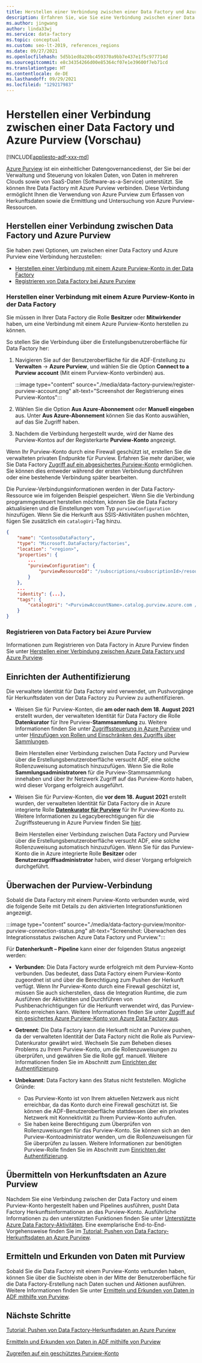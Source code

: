 ```yaml
---
title: Herstellen einer Verbindung zwischen einer Data Factory und Azure Purview
description: Erfahren Sie, wie Sie eine Verbindung zwischen einer Data Factory und Azure Purview herstellen.
ms.author: jingwang
author: linda33wj
ms.service: data-factory
ms.topic: conceptual
ms.custom: seo-lt-2019, references_regions
ms.date: 09/27/2021
ms.openlocfilehash: 5d5b1ed8a20bc459370a9bb7e437e1f5c977714d
ms.sourcegitcommit: e8c34354266d00e85364cf07e1e39600f7eb71cd
ms.translationtype: HT
ms.contentlocale: de-DE
ms.lasthandoff: 09/29/2021
ms.locfileid: "129217983"
---
```

# <a name="connect-data-factory-to-azure-purview-preview"></a>Herstellen einer Verbindung zwischen einer Data Factory und Azure Purview (Vorschau)

[!INCLUDE[appliesto-adf-xxx-md](includes/appliesto-adf-xxx-md.md)]

[Azure Purview](../purview/overview.md) ist ein einheitlicher Datengovernancedienst, der Sie bei der Verwaltung und Steuerung von lokalen Daten, von Daten in mehreren Clouds sowie von SaaS-Daten (Software-as-a-Service) unterstützt. Sie können Ihre Data Factory mit Azure Purview verbinden. Diese Verbindung ermöglicht Ihnen die Verwendung von Azure Purview zum Erfassen von Herkunftsdaten sowie die Ermittlung und Untersuchung von Azure Purview-Ressourcen.

## <a name="connect-data-factory-to-azure-purview"></a>Herstellen einer Verbindung zwischen Data Factory und Azure Purview

Sie haben zwei Optionen, um zwischen einer Data Factory und Azure Purview eine Verbindung herzustellen:

- [Herstellen einer Verbindung mit einem Azure Purview-Konto in der Data Factory](#connect-to-azure-purview-account-in-data-factory)
- [Registrieren von Data Factory bei Azure Purview](#register-data-factory-in-azure-purview)

### <a name="connect-to-azure-purview-account-in-data-factory"></a>Herstellen einer Verbindung mit einem Azure Purview-Konto in der Data Factory

Sie müssen in Ihrer Data Factory die Rolle **Besitzer** oder **Mitwirkender** haben, um eine Verbindung mit einem Azure Purview-Konto herstellen zu können.

So stellen Sie die Verbindung über die Erstellungsbenutzeroberfläche für Data Factory her:

1. Navigieren Sie auf der Benutzeroberfläche für die ADF-Erstellung zu **Verwalten** -> **Azure Purview**, und wählen Sie die Option **Connect to a Purview account** (Mit einem Purview-Konto verbinden) aus. 

    :::image type="content" source="./media/data-factory-purview/register-purview-account.png" alt-text="Screenshot der Registrierung eines Purview-Kontos":::

2. Wählen Sie die Option **Aus Azure-Abonnement** oder **Manuell eingeben** aus. Unter **Aus Azure-Abonnement** können Sie das Konto auswählen, auf das Sie Zugriff haben.

3. Nachdem die Verbindung hergestellt wurde, wird der Name des Purview-Kontos auf der Registerkarte **Purview-Konto** angezeigt.

Wenn Ihr Purview-Konto durch eine Firewall geschützt ist, erstellen Sie die verwalteten privaten Endpunkte für Purview. Erfahren Sie mehr darüber, wie Sie Data Factory [Zugriff auf ein abgesichertes Purview-Konto](how-to-access-secured-purview-account.md) ermöglichen. Sie können dies entweder während der ersten Verbindung durchführen oder eine bestehende Verbindung später bearbeiten.

Die Purview-Verbindungsinformationen werden in der Data Factory-Ressource wie im folgenden Beispiel gespeichert. Wenn Sie die Verbindung programmgesteuert herstellen möchten, können Sie die Data Factory aktualisieren und die Einstellungen vom Typ `purviewConfiguration` hinzufügen. Wenn Sie die Herkunft aus SSIS-Aktivitäten pushen möchten, fügen Sie zusätzlich ein `catalogUri`-Tag hinzu.

```json
{
    "name": "ContosoDataFactory",
    "type": "Microsoft.DataFactory/factories",
    "location": "<region>",
    "properties": {
        ...
        "purviewConfiguration": {
            "purviewResourceId": "/subscriptions/<subscriptionId>/resourceGroups/<resourceGroupname>/providers/Microsoft.Purview/accounts/<PurviewAccountName>"
        }
    },
    ...
    "identity": {...},
    "tags": {
        "catalogUri": "<PurviewAccountName>.catalog.purview.azure.com //Note: used for SSIS lineage only"
    }
}
```

### <a name="register-data-factory-in-azure-purview"></a>Registrieren von Data Factory bei Azure Purview

Informationen zum Registrieren von Data Factory in Azure Purview finden Sie unter [Herstellen einer Verbindung zwischen Azure Data Factory und Azure Purview](../purview/how-to-link-azure-data-factory.md).

## <a name="set-up-authentication"></a>Einrichten der Authentifizierung

Die verwaltete Identität für Data Factory wird verwendet, um Pushvorgänge für Herkunftsdaten von der Data Factory zu Purview zu authentifizieren. 

- Weisen Sie für Purview-Konten, die **am oder nach dem 18. August 2021** erstellt wurden, der verwalteten Identität für Data Factory die Rolle **Datenkurator** für Ihre Purview-**Stammsammlung** zu. Weitere Informationen finden Sie unter [Zugriffssteuerung in Azure Purview](../purview/catalog-permissions.md) und unter [Hinzufügen von Rollen und Einschränken des Zugriffs über Sammlungen](../purview/how-to-create-and-manage-collections.md#add-roles-and-restrict-access-through-collections).

    Beim Herstellen einer Verbindung zwischen Data Factory und Purview über die Erstellungsbenutzeroberfläche versucht ADF, eine solche Rollenzuweisung automatisch hinzuzufügen. Wenn Sie die Rolle **Sammlungsadministratoren** für die Purview-Stammsammlung innehaben und über Ihr Netzwerk Zugriff auf das Purview-Konto haben, wird dieser Vorgang erfolgreich ausgeführt.

- Weisen Sie für Purview-Konten, die **vor dem 18. August 2021** erstellt wurden, der verwalteten Identität für Data Factory die in Azure integrierte Rolle [**Datenkurator für Purview**](../role-based-access-control/built-in-roles.md#purview-data-curator) für Ihr Purview-Konto zu. Weitere Informationen zu Legacyberechtigungen für die Zugriffssteuerung in Azure Purview finden Sie [hier](../purview/catalog-permissions.md#legacy-permission-guide).

    Beim Herstellen einer Verbindung zwischen Data Factory und Purview über die Erstellungsbenutzeroberfläche versucht ADF, eine solche Rollenzuweisung automatisch hinzuzufügen. Wenn Sie für das Purview-Konto die in Azure integrierte Rolle **Besitzer** oder **Benutzerzugriffsadministrator** haben, wird dieser Vorgang erfolgreich durchgeführt.

## <a name="monitor-purview-connection"></a>Überwachen der Purview-Verbindung

Sobald die Data Factory mit einem Purview-Konto verbunden wurde, wird die folgende Seite mit Details zu den aktivierten Integrationsfunktionen angezeigt.

:::image type="content" source="./media/data-factory-purview/monitor-purview-connection-status.png" alt-text="Screenshot: Überwachen des Integrationsstatus zwischen Azure Data Factory und Purview.":::

Für **Datenherkunft – Pipeline** kann einer der folgenden Status angezeigt werden:

- **Verbunden**: Die Data Factory wurde erfolgreich mit dem Purview-Konto verbunden. Das bedeutet, dass Data Factory einem Purview-Konto zugeordnet ist und über die Berechtigung zum Pushen der Herkunft verfügt. Wenn Ihr Purview-Konto durch eine Firewall geschützt ist, müssen Sie auch sicherstellen, dass die Integration Runtime, die zum Ausführen der Aktivitäten und Durchführen von Pushbenachrichtigungen für die Herkunft verwendet wird, das Purview-Konto erreichen kann. Weitere Informationen finden Sie unter [Zugriff auf ein gesichertes Azure Purview-Konto von Azure Data Factory aus](how-to-access-secured-purview-account.md).
- **Getrennt**: Die Data Factory kann die Herkunft nicht an Purview pushen, da der verwalteten Identität der Data Factory nicht die Rolle als Purview-Datenkurator gewährt wird. Wechseln Sie zum Beheben dieses Problems zu Ihrem Purview-Konto, um die Rollenzuweisungen zu überprüfen, und gewähren Sie die Rolle ggf. manuell. Weitere Informationen finden Sie im Abschnitt zum [Einrichten der Authentifizierung](#set-up-authentication).
- **Unbekannt**: Data Factory kann des Status nicht feststellen. Mögliche Gründe:

    - Das Purview-Konto ist von Ihrem aktuellen Netzwerk aus nicht erreichbar, da das Konto durch eine Firewall geschützt ist. Sie können die ADF-Benutzeroberfläche stattdessen über ein privates Netzwerk mit Konnektivität zu Ihrem Purview-Konto aufrufen.
    - Sie haben keine Berechtigung zum Überprüfen von Rollenzuweisungen für das Purview-Konto. Sie können sich an den Purview-Kontoadministrator wenden, um die Rollenzuweisungen für Sie überprüfen zu lassen. Weitere Informationen zur benötigten Purview-Rolle finden Sie im Abschnitt zum [Einrichten der Authentifizierung](#set-up-authentication).

## <a name="report-lineage-data-to-azure-purview"></a>Übermitteln von Herkunftsdaten an Azure Purview

Nachdem Sie eine Verbindung zwischen der Data Factory und einem Purview-Konto hergestellt haben und Pipelines ausführen, pusht Data Factory Herkunftsinformationen an das Purview-Konto. Ausführliche Informationen zu den unterstützten Funktionen finden Sie unter [Unterstützte Azure Data Factory-Aktivitäten](../purview/how-to-link-azure-data-factory.md#supported-azure-data-factory-activities). Eine exemplarische End-to-End-Vorgehensweise finden Sie im [Tutorial: Pushen von Data Factory-Herkunftsdaten an Azure Purview](tutorial-push-lineage-to-purview.md).

## <a name="discover-and-explore-data-using-purview"></a>Ermitteln und Erkunden von Daten mit Purview

Sobald Sie die Data Factory mit einem Purview-Konto verbunden haben, können Sie über die Suchleiste oben in der Mitte der Benutzeroberfläche für die Data Factory-Erstellung nach Daten suchen und Aktionen ausführen. Weitere Informationen finden Sie unter [Ermitteln und Erkunden von Daten in ADF mithilfe von Purview](how-to-discover-explore-purview-data.md).

## <a name="next-steps"></a>Nächste Schritte

[Tutorial: Pushen von Data Factory-Herkunftsdaten an Azure Purview](tutorial-push-lineage-to-purview.md)

[Ermitteln und Erkunden von Daten in ADF mithilfe von Purview](how-to-discover-explore-purview-data.md)

[Zugreifen auf ein geschütztes Purview-Konto](how-to-access-secured-purview-account.md)
